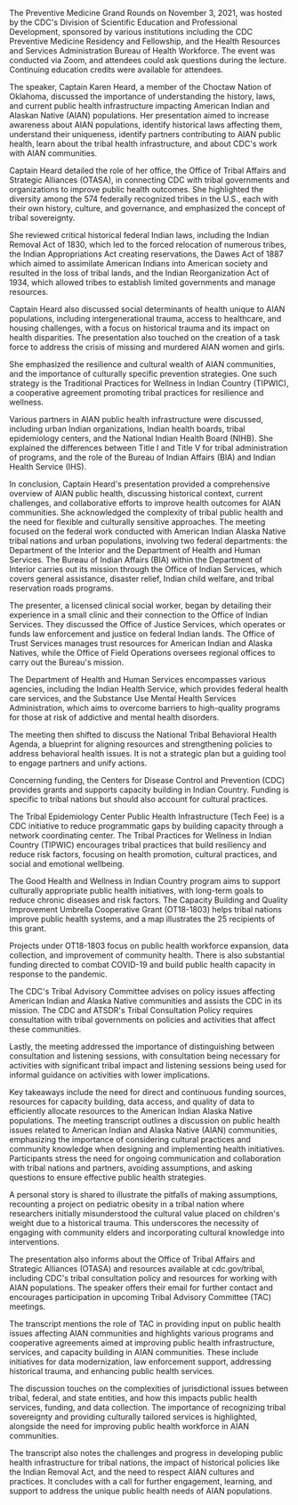 The Preventive Medicine Grand Rounds on November 3, 2021, was hosted by the CDC's Division of Scientific Education and Professional Development, sponsored by various institutions including the CDC Preventive Medicine Residency and Fellowship, and the Health Resources and Services Administration Bureau of Health Workforce. The event was conducted via Zoom, and attendees could ask questions during the lecture. Continuing education credits were available for attendees.

The speaker, Captain Karen Heard, a member of the Choctaw Nation of Oklahoma, discussed the importance of understanding the history, laws, and current public health infrastructure impacting American Indian and Alaskan Native (AIAN) populations. Her presentation aimed to increase awareness about AIAN populations, identify historical laws affecting them, understand their uniqueness, identify partners contributing to AIAN public health, learn about the tribal health infrastructure, and about CDC's work with AIAN communities.

Captain Heard detailed the role of her office, the Office of Tribal Affairs and Strategic Alliances (OTASA), in connecting CDC with tribal governments and organizations to improve public health outcomes. She highlighted the diversity among the 574 federally recognized tribes in the U.S., each with their own history, culture, and governance, and emphasized the concept of tribal sovereignty.

She reviewed critical historical federal Indian laws, including the Indian Removal Act of 1830, which led to the forced relocation of numerous tribes, the Indian Appropriations Act creating reservations, the Dawes Act of 1887 which aimed to assimilate American Indians into American society and resulted in the loss of tribal lands, and the Indian Reorganization Act of 1934, which allowed tribes to establish limited governments and manage resources.

Captain Heard also discussed social determinants of health unique to AIAN populations, including intergenerational trauma, access to healthcare, and housing challenges, with a focus on historical trauma and its impact on health disparities. The presentation also touched on the creation of a task force to address the crisis of missing and murdered AIAN women and girls.

She emphasized the resilience and cultural wealth of AIAN communities, and the importance of culturally specific prevention strategies. One such strategy is the Traditional Practices for Wellness in Indian Country (TIPWIC), a cooperative agreement promoting tribal practices for resilience and wellness.

Various partners in AIAN public health infrastructure were discussed, including urban Indian organizations, Indian health boards, tribal epidemiology centers, and the National Indian Health Board (NIHB). She explained the differences between Title I and Title V for tribal administration of programs, and the role of the Bureau of Indian Affairs (BIA) and Indian Health Service (IHS).

In conclusion, Captain Heard's presentation provided a comprehensive overview of AIAN public health, discussing historical context, current challenges, and collaborative efforts to improve health outcomes for AIAN communities. She acknowledged the complexity of tribal public health and the need for flexible and culturally sensitive approaches.
The meeting focused on the federal work conducted with American Indian Alaska Native tribal nations and urban populations, involving two federal departments: the Department of the Interior and the Department of Health and Human Services. The Bureau of Indian Affairs (BIA) within the Department of Interior carries out its mission through the Office of Indian Services, which covers general assistance, disaster relief, Indian child welfare, and tribal reservation roads programs.

The presenter, a licensed clinical social worker, began by detailing their experience in a small clinic and their connection to the Office of Indian Services. They discussed the Office of Justice Services, which operates or funds law enforcement and justice on federal Indian lands. The Office of Trust Services manages trust resources for American Indian and Alaska Natives, while the Office of Field Operations oversees regional offices to carry out the Bureau's mission.

The Department of Health and Human Services encompasses various agencies, including the Indian Health Service, which provides federal health care services, and the Substance Use Mental Health Services Administration, which aims to overcome barriers to high-quality programs for those at risk of addictive and mental health disorders.

The meeting then shifted to discuss the National Tribal Behavioral Health Agenda, a blueprint for aligning resources and strengthening policies to address behavioral health issues. It is not a strategic plan but a guiding tool to engage partners and unify actions.

Concerning funding, the Centers for Disease Control and Prevention (CDC) provides grants and supports capacity building in Indian Country. Funding is specific to tribal nations but should also account for cultural practices.

The Tribal Epidemiology Center Public Health Infrastructure (Tech Fee) is a CDC initiative to reduce programmatic gaps by building capacity through a network coordinating center. The Tribal Practices for Wellness in Indian Country (TIPWIC) encourages tribal practices that build resiliency and reduce risk factors, focusing on health promotion, cultural practices, and social and emotional wellbeing.

The Good Health and Wellness in Indian Country program aims to support culturally appropriate public health initiatives, with long-term goals to reduce chronic diseases and risk factors. The Capacity Building and Quality Improvement Umbrella Cooperative Grant (OT18-1803) helps tribal nations improve public health systems, and a map illustrates the 25 recipients of this grant.

Projects under OT18-1803 focus on public health workforce expansion, data collection, and improvement of community health. There is also substantial funding directed to combat COVID-19 and build public health capacity in response to the pandemic.

The CDC's Tribal Advisory Committee advises on policy issues affecting American Indian and Alaska Native communities and assists the CDC in its mission. The CDC and ATSDR's Tribal Consultation Policy requires consultation with tribal governments on policies and activities that affect these communities.

Lastly, the meeting addressed the importance of distinguishing between consultation and listening sessions, with consultation being necessary for activities with significant tribal impact and listening sessions being used for informal guidance on activities with lower implications.

Key takeaways include the need for direct and continuous funding sources, resources for capacity building, data access, and quality of data to efficiently allocate resources to the American Indian Alaska Native populations.
The meeting transcript outlines a discussion on public health issues related to American Indian and Alaska Native (AIAN) communities, emphasizing the importance of considering cultural practices and community knowledge when designing and implementing health initiatives. Participants stress the need for ongoing communication and collaboration with tribal nations and partners, avoiding assumptions, and asking questions to ensure effective public health strategies.

A personal story is shared to illustrate the pitfalls of making assumptions, recounting a project on pediatric obesity in a tribal nation where researchers initially misunderstood the cultural value placed on children's weight due to a historical trauma. This underscores the necessity of engaging with community elders and incorporating cultural knowledge into interventions.

The presentation also informs about the Office of Tribal Affairs and Strategic Alliances (OTASA) and resources available at cdc.gov/tribal, including CDC's tribal consultation policy and resources for working with AIAN populations. The speaker offers their email for further contact and encourages participation in upcoming Tribal Advisory Committee (TAC) meetings.

The transcript mentions the role of TAC in providing input on public health issues affecting AIAN communities and highlights various programs and cooperative agreements aimed at improving public health infrastructure, services, and capacity building in AIAN communities. These include initiatives for data modernization, law enforcement support, addressing historical trauma, and enhancing public health services.

The discussion touches on the complexities of jurisdictional issues between tribal, federal, and state entities, and how this impacts public health services, funding, and data collection. The importance of recognizing tribal sovereignty and providing culturally tailored services is highlighted, alongside the need for improving public health workforce in AIAN communities.

The transcript also notes the challenges and progress in developing public health infrastructure for tribal nations, the impact of historical policies like the Indian Removal Act, and the need to respect AIAN cultures and practices. It concludes with a call for further engagement, learning, and support to address the unique public health needs of AIAN populations.